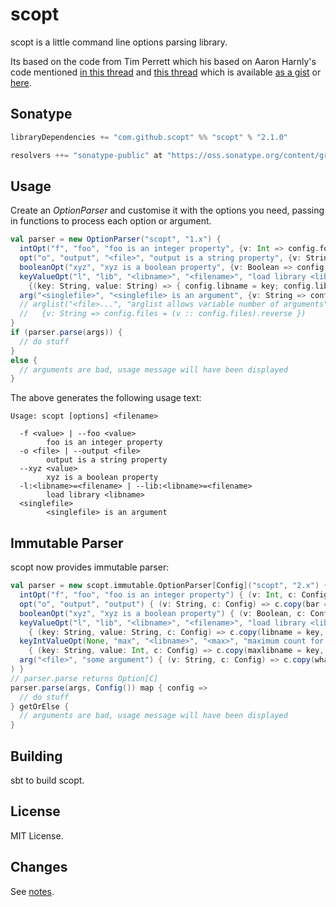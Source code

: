 scopt
=====

scopt is a little command line options parsing library.

Its based on the code from Tim Perrett which his based on Aaron Harnly's code
mentioned [in this thread](http://old.nabble.com/-scala--CLI-library--ts19391923.html#a19391923) and
[this thread](http://old.nabble.com/Parsing-command-lines-argument-in-a-%22scalaesque%22-way-tp26592006p26595257.html)
which is available [as a gist](http://gist.github.com/246481) or [here](http://harnly.net/tmp/OptionsParser.scala).

Sonatype
--------

```scala
libraryDependencies += "com.github.scopt" %% "scopt" % "2.1.0"

resolvers ++= "sonatype-public" at "https://oss.sonatype.org/content/groups/public"
```

Usage
-----

Create an *OptionParser* and customise it with the options you need, passing in functions to process each option or argument.

```scala
val parser = new OptionParser("scopt", "1.x") {
  intOpt("f", "foo", "foo is an integer property", {v: Int => config.foo = v})
  opt("o", "output", "<file>", "output is a string property", {v: String => config.bar = v})
  booleanOpt("xyz", "xyz is a boolean property", {v: Boolean => config.xyz = v})
  keyValueOpt("l", "lib", "<libname>", "<filename>", "load library <libname>",
    {(key: String, value: String) => { config.libname = key; config.libfile = value } })
  arg("<singlefile>", "<singlefile> is an argument", {v: String => config.whatnot = v})
  // arglist("<file>...", "arglist allows variable number of arguments",
  //   {v: String => config.files = (v :: config.files).reverse })
}
if (parser.parse(args)) {
  // do stuff
}
else {
  // arguments are bad, usage message will have been displayed
}
```

The above generates the following usage text:

    Usage: scopt [options] <filename>
    
      -f <value> | --foo <value>
            foo is an integer property
      -o <file> | --output <file>
            output is a string property
      --xyz <value>
            xyz is a boolean property
      -l:<libname>=<filename> | --lib:<libname>=<filename>
            load library <libname>
      <singlefile>
            <singlefile> is an argument

Immutable Parser
----------------

scopt now provides immutable parser:

```scala
val parser = new scopt.immutable.OptionParser[Config]("scopt", "2.x") { def options = Seq(
  intOpt("f", "foo", "foo is an integer property") { (v: Int, c: Config) => c.copy(foo = v) },
  opt("o", "output", "output") { (v: String, c: Config) => c.copy(bar = v) },
  booleanOpt("xyz", "xyz is a boolean property") { (v: Boolean, c: Config) => c.copy(xyz = v) },
  keyValueOpt("l", "lib", "<libname>", "<filename>", "load library <libname>")
    { (key: String, value: String, c: Config) => c.copy(libname = key, libfile = value) },
  keyIntValueOpt(None, "max", "<libname>", "<max>", "maximum count for <libname>")
    { (key: String, value: Int, c: Config) => c.copy(maxlibname = key, maxcount = value) },
  arg("<file>", "some argument") { (v: String, c: Config) => c.copy(whatnot = v) }
) }
// parser.parse returns Option[C]
parser.parse(args, Config()) map { config =>
  // do stuff
} getOrElse {
  // arguments are bad, usage message will have been displayed
}
```

Building
--------

sbt to build scopt.

License
-------

MIT License.

Changes
-------

See [notes](https://github.com/scopt/scopt/tree/master/notes).
